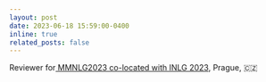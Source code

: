 ```yaml
---
layout: post
date: 2023-06-18 15:59:00-0400
inline: true
related_posts: false
---
```


Reviewer for<a href="https://synalp.gitlabpages.inria.fr/mmnlg2023/"> MMNLG2023 co-located with INLG 2023</a>, Prague, 🇨🇿